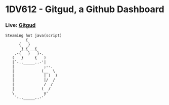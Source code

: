 # 1DV612 - Gitgud, a Github Dashboard

### Live: [Gitgud](http://gitgud.lokecarlsson.se/)



```
Steaming hot java(script)
         {
      {   }
       }_{ __{
    .-{   }   }-.
   (   }     {   )
   |`-.._____..-'|
   |             ;--.
   |            (__  \
   |             | )  )
   |             |/  /
   |             /  /
   |            (  /
   \             y'
    `-.._____..-'
```

